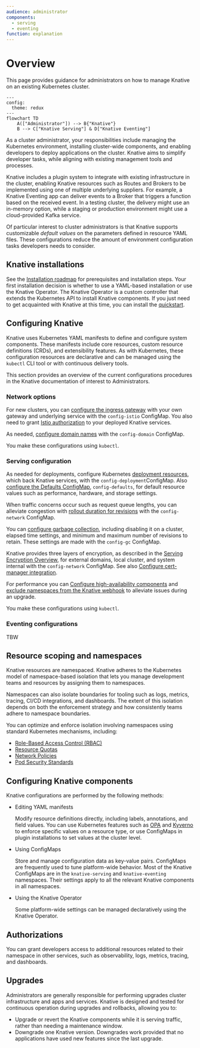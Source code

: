 ```yaml
---
audience: administrator
components:
  - serving
  - eventing
function: explanation
---
```

# Overview

This page provides guidance for administrators on how to manage Knative on an existing Kubernetes cluster.

```mermaid
---
config:
  theme: redux
---
flowchart TD
    A(["Administrator"]) --> B{"Knative"}
    B --> C["Knative Serving"] & D["Knative Eventing"]
```

As a cluster administrator, your responsibilities include managing the Kubernetes environment, installing cluster-wide components, and enabling developers to deploy applications on the cluster. Knative aims to simplify developer tasks, while aligning with existing management tools and processes.

Knative includes a plugin system to integrate with existing infrastructure in the cluster, enabling Knative resources such as Routes and Brokers to be implemented using one of multiple underlying suppliers. For example, a Knative Eventing app can deliver events to a Broker that triggers a function based on the received event. In a testing cluster, the delivery might use an in-memory option, while a staging or production environment might use a cloud-provided Kafka service.

Of particular interest to cluster administrators is that Knative supports customizable _default values_ on the parameters defined in resource YAML files. These configurations reduce the amount of environment configuration tasks developers needs to consider.

## Knative installations

See the [Installation roadmap](../install/README.md#installation-roadmap) for prerequisites and installation steps. Your first installation decision is whether to use a YAML-based installation or use the Knative Operator. The Knative Operator is a custom controller that extends the Kubernetes API to install Knative components. If you just need to get acquainted with Knative at this time, you can install the [quickstart](../getting-started/quickstart-install.md).

## Configuring Knative

Knative uses Kubernetes YAML manifests to define and configure system components. These manifests include core resources, custom resource definitions (CRDs), and extensibility features. As with Kubernetes, these configuration resources are declarative and can be managed using the `kubectl` CLI tool or with continuous delivery tools.

This section provides an overview of the current configurations procedures in the Knative documentation of interest to Administrators.

### Network options

For new clusters, you can [configure the ingress gateway](../serving/setting-up-custom-ingress-gateway.md) with your own gateway and underlying service with the `config-istio` ConfigMap. You also need to grant [Istio authorization](../serving/istio-authorization.md) to your deployed Knative services.

As needed, [configure domain names](../serving/using-a-custom-domain.md) with the `config-domain` ConfigMap.

You make these configurations using `kubectl`.

### Serving configuration

As needed for deployments, configure Kubernetes [deployment resources](../serving/configuration/deployment.md), which back Knative services, with the `config-deployment`ConfigMap. Also [configure the Defaults ConfigMap](../serving/configuration/config-defaults.md), `config-defaults`, for default resource values such as performance, hardware, and storage settings.

When traffic concerns occur such as request queue lengths, you can alleviate congestion with [rollout duration for revisions](../serving/configuration/rolling-out-latest-revision-configmap.md) with the `config-network` ConfigMap.

You can [configure garbage collection](../serving/revisions/revision-admin-config-options.md), including disabling it on a cluster, elapsed time settings, and minimum and maximum number of revisions to retain. These settings are made with the `config-gc` ConfigMap.

Knative provides three layers of encryption, as described in the [Serving Encryption Overview](../serving/encryption/encryption-overview.md), for external domains, local cluster, and system internal with the `config-network` ConfigMap. See also [Configure cert-manager integration](../serving/encryption/configure-certmanager-integration.md).

For performance you can [Configure high-availability components](../serving/config-ha.md) and [exclude namespaces from the Knative webhook](../serving/webhook-customizations.md) to alleviate issues during an upgrade.

You make these configurations using `kubectl`.

### Eventing configurations

TBW

## Resource scoping and namespaces

Knative resources are namespaced. Knative adheres to the Kubernetes model of namespace-based isolation that lets you manage development teams and resources by assigning them to namespaces.

Namespaces can also isolate boundaries for tooling such as logs, metrics, tracing, CI/CD integrations, and dashboards. The extent of this isolation depends on both the enforcement strategy and how consistently teams adhere to namespace boundaries.

You can optimize and enforce isolation involving namespaces using standard Kubernetes mechanisms, including:

- [Role-Based Access Control (RBAC)](https://kubernetes.io/docs/reference/access-authn-authz/rbac/)
- [Resource Quotas](https://kubernetes.io/docs/concepts/policy/resource-quotas/)
- [Network Policies](https://kubernetes.io/docs/concepts/services-networking/network-policies/)
- [Pod Security Standards](https://kubernetes.io/docs/concepts/security/pod-security-standards/)

## Configuring Knative components

Knative configurations are performed by the following methods:

- Editing YAML manifests

    Modify resource definitions directly, including labels, annotations, and field values. You can use Kubernetes features such as [OPA](https://kubernetes.io/blog/2019/08/06/opa-gatekeeper-policy-and-governance-for-kubernetes/) and [Kyverno](https://kyverno.io) to enforce specific values on a resource type, or use ConfigMaps in plugin installations to set values at the cluster level.

- Using ConfigMaps

    Store and manage configuration data as key-value pairs. ConfigMaps are frequently used to tune platform-wide behavior. Most of the Knative ConfigMaps are in the `knative-serving` and `knative-eventing` namespaces. Their settings apply to all the relevant Knative components in all namespaces.

- Using the Knative Operator

    Some platform-wide settings can be managed declaratively using the Knative Operator.


## Authorizations

You can grant developers access to additional resources related to their namespace in other services, such as observability, logs, metrics, tracing, and dashboards.

## Upgrades

Administrators are generally responsible for performing upgrades cluster infrastructure and apps and services. Knative is designed and tested for continuous operation during upgrades and rollbacks, allowing you to:

- Upgrade or revert the Knative components while it is serving traffic, rather than needing a maintenance window.
- Downgrade one Knative version. Downgrades work provided that no applications have used new features since the last upgrade.
